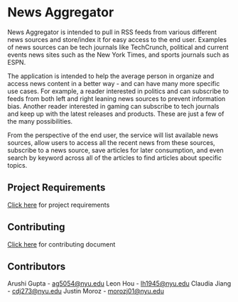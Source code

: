 # News Aggregator

News Aggregator is intended to pull in RSS feeds from various different news sources and store/index it for easy access to the end user. Examples of news sources can be tech journals like TechCrunch, political and current events news sites such as the New York Times, and sports journals such as ESPN. 

The application is intended to help the average person in organize and access news content in a better way - and can have many more specific use cases. For example, a reader interested in politics and can subscribe to feeds from both left and right leaning news sources to prevent information bias. Another reader interested in gaming can subscribe to tech journals and keep up with the latest releases and products. These are just a few of the many possibilities.

From the perspective of the end user, the service will list available news sources, allow users to access all the recent news from these sources, subscribe to a news source, save articles for later consumption, and even search by keyword across all of the articles to find articles about specific topics.

## Project Requirements
[Click here](https://github.com/nyu-software-engineering/news-aggregator/blob/master/REQUIREMENTS.md) for project requirements

## Contributing
[Click here](https://github.com/nyu-software-engineering/news-aggregator/blob/master/CONTRIBUTING.md) for contributing document

## Contributors
Arushi Gupta - ag5054@nyu.edu
Leon Hou - lh1945@nyu.edu
Claudia Jiang - cdj273@nyu.edu
Justin Moroz - morozj01@nyu.edu